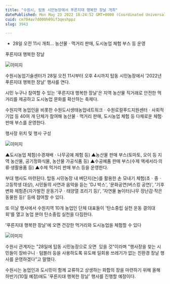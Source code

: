 ```yaml
---
title: "수원시, 탑동 시민농장에서 푸른지대 행복한 장날 개최"
datePublished: Mon May 23 2022 18:24:52 GMT+0000 (Coordinated Universal Time)
cuid: cm704av7d000h09if3qeshppz
slug: 3943

---
```



- 28일 오전 11시 개최... 농산물ㆍ먹거리 판매, 도시농업 체험 부스 등 운영

푸른지대 행복한 장날

![이미지](https://cdn.hashnode.com/res/hashnode/image/upload/v1739256305078/4e32e93e-9bf8-4509-a0aa-edac5f29540f.jpeg)

수원시농업기술센터가 28일 오전 11시부터 오후 4시까지 탑동 시민농장에서 '2022년 푸른지대 행복한 장날' 행사를 연다.

시민 누구나 참여할 수 있는 '푸른지대 행복한 장날'은 지역 농산물 직거래로 안전한 먹거리를 제공하고 도시농업 문화를 확산하는 축제다.

수원지역 농업인을 비롯한 수원도시생태농업네트워크ㆍ수원로컬푸드지원센터ㆍ사회적 기업 등 40여 개 단체가 참여해 농산물ㆍ먹거리 판매, 도시농업 체험 등 다채로운 체험·판매 부스를 운영한다.

행사장 위치 및 행사 구성

![이미지](https://cdn.hashnode.com/res/hashnode/image/upload/v1739256307855/cb868801-f206-47ae-899b-9f1d79735a0b.jpeg)

▲도시농업 체험(수경재배ㆍ나무공예 체험 등) ▲농산물 판매 부스(토마토, 오이 등 지역 농산물, 공기정화식물, 농산물 가공식품 등) ▲수공예품 판매 부스(수제 액세서리·의류·생활용품 등) ▲수제 먹거리 판매 부스 등을 운영한다.

부대 행사도 마련된다. 탑동 시민농장 내 벼단지(논)를 활용한 손 모내기 체험(초ㆍ중ㆍ고등학생 대상), 시민들의 사연과 음악을 듣는 'DJ 박스', '문화공연(버스킹 공연)', '기후변화 체험존(자가발전 운동기구ㆍ태양열 조리기 등)', '자연물 놀이터(나무 장난감·작은 동물원 등)' 등에 참여할 수 있다.

또 이날 행사에서 수원지역 10개 농업인 단체 대표들이 '탄소중립 실천 운동 결의대회'를 열고 농업 분야 탄소중립 실천을 다짐한다.

'푸른지대 행복한 장날'에 오면 건강한 먹거리와 도시농업을 체험할 수 있다

![이미지](https://cdn.hashnode.com/res/hashnode/image/upload/v1739256310332/9063902c-b051-4576-890f-556c36d4f79a.jpeg)

수원시 관계자는 "28일에 탑동 시민농장으로 오면  있을 것"이라며 "행사장을 찾는 시민들이 장바구니ㆍ텀블러 등을 사용하도록 유도해 일회용 쓰레기가 없는 친환경 장날 행사를 운영하겠다"고 말했다.

수원시는 농업인과 도시민이 함께 교류하고 상생하는 화합의 장을 마련하기 위해 올해 하반기(10월 예정)에도 '푸른지대 행복한 장날' 행사를 진행할 예정이다.